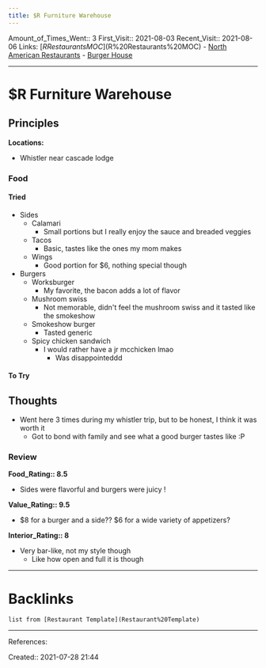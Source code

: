 ```yaml
---
title: $R Furniture Warehouse
---
```

Amount_of_Times_Went:: 3
First_Visit:: 2021-08-03
Recent_Visit:: 2021-08-06
Links: [$R Restaurants MOC]($R%20Restaurants%20MOC) - [North American Restaurants](North%20American%20Restaurants) - [Burger House](Burger%20House)
___
# $R Furniture Warehouse
## Principles
**Locations:**
- Whistler near cascade lodge
### Food
#### Tried
- Sides
	- Calamari
		- Small portions but I really enjoy the sauce and breaded veggies
	- Tacos
		- Basic, tastes like the ones my mom makes
	- Wings
		- Good portion for $6, nothing special though
- Burgers
	- Worksburger
		- My favorite, the bacon adds a lot of flavor
	- Mushroom swiss
		- Not memorable, didn't feel the mushroom swiss and it tasted like the smokeshow
	- Smokeshow burger
		- Tasted generic
	- Spicy chicken sandwich
		- I would rather have a jr mcchicken lmao
			- Was disappointeddd
#### To Try
## Thoughts
- Went here 3 times during my whistler trip, but to be honest, I think it was worth it
	- Got to bond with family and see what a good burger tastes like :P
### Review
**Food_Rating:: 8.5**
- Sides were flavorful and burgers were juicy !

**Value_Rating:: 9.5**
- $8 for a burger and a side?? $6 for a wide variety of appetizers?

**Interior_Rating:: 8**
- Very bar-like, not my style though
	- Like how open and full it is though

___
# Backlinks
```dataview
list from [Restaurant Template](Restaurant%20Template)
```
___
References:

Created:: 2021-07-28 21:44
